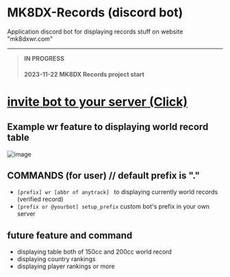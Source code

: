 # MK8DX-Records (discord bot)
Application discord bot for displaying records stuff on website "mk8dxwr.com"

---
>**IN PROGRESS**
>#### 2023-11-22 MK8DX Records project start
>
# [invite bot to your server (Click)](https://discord.com/api/oauth2/authorize?client_id=1176807126618878033&permissions=8&scope=bot](https://pondsan1412.github.io/MK8DX-WR-Bot/))



## Example wr feature to displaying world record table
![image](https://cdn.discordapp.com/attachments/1172493621732327495/1176825238420455444/image.png?ex=657046e9&is=655dd1e9&hm=5fd881919d4a21101a9fdab29aa7768b8ffc2b64af8e892d2f32a53084d7aafd&)


## COMMANDS (for user) // default prefix is "." 
* `[prefix] wr [abbr of anytrack] ` to displaying currently world records (verified record)
* `[prefix or @yourbot] setup_prefix` custom bot's prefix in your own server
  
## future feature and command
* displaying table both of 150cc and 200cc world record
* displaying country rankings
* displaying player rankings
or more






